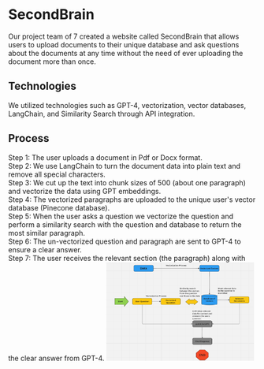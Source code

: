 # SecondBrain
Our project  team of 7 created a website called SecondBrain that allows users to upload documents to their unique database and ask questions about the documents at any time without the need of ever uploading the document more than once.

## Technologies
We utilized technologies such as GPT-4, vectorization, vector databases, LangChain, and Similarity Search through API integration.

## Process 
Step 1: The user uploads a document in Pdf or Docx format.<br>
Step 2: We use LangChain to turn the document data into plain text and remove all special characters.<br>
Step 3: We cut up the text into chunk sizes of 500 (about one paragraph) and vectorize the data using GPT embeddings.<br>
Step 4: The vectorized paragraphs are uploaded to the unique user's vector database (Pinecone database).<br>
Step 5: When the user asks a question we vectorize the question and perform a similarity search with the question and database to return the most similar paragraph.<br>
Step 6: The un-vectorized question and paragraph are sent to GPT-4 to ensure a clear answer.<br>
Step 7: The user receives the relevant section (the paragraph) along with the clear answer from GPT-4.<be>
<img src="Images/Process.png" alt="Process" width="300" height="200">

